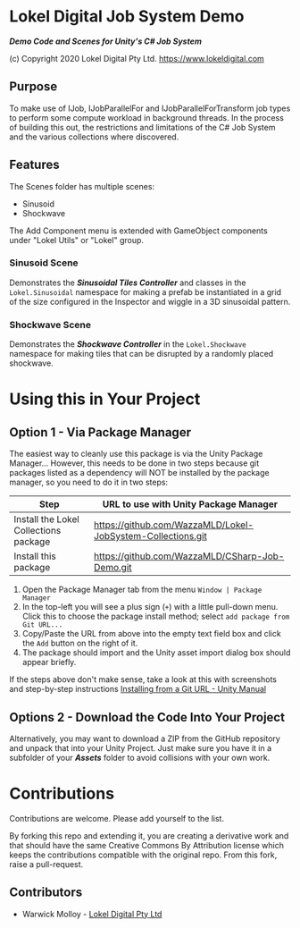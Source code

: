 # Lokel Digital Job System Demo

***Demo Code and Scenes for Unity's C# Job System***

(c) Copyright 2020 Lokel Digital Pty Ltd.
https://www.lokeldigital.com

## Purpose

To make use of IJob, IJobParallelFor and IJobParallelForTransform
job types to perform some compute workload in background threads.
In the process of building this out, the restrictions and limitations
of the C# Job System and the various collections where discovered.

## Features

The Scenes folder has multiple scenes:
- Sinusoid
- Shockwave

The Add Component menu is extended with GameObject components under
"Lokel Utils" or "Lokel" group.

### Sinusoid Scene

Demonstrates the ***Sinusoidal Tiles Controller*** and classes
in the `Lokel.Sinusoidal` namespace for making a prefab
be instantiated in a grid of the size configured in the Inspector
and wiggle in a 3D sinusoidal pattern.

### Shockwave Scene

Demonstrates the ***Shockwave Controller*** in the `Lokel.Shockwave` namespace
for making tiles that can be disrupted by a randomly placed shockwave.

# Using this in Your Project

## Option 1 - Via Package Manager

The easiest way to cleanly use this package is via the Unity Package Manager...
However, this needs to be done in two steps because git packages listed as a dependency
will NOT be installed by the package manager, so you need to do it in two steps:

| Step                                  | URL to use with Unity Package Manager                       |
|---------------------------------------|-------------------------------------------------------------|
| Install the Lokel Collections package | https://github.com/WazzaMLD/Lokel-JobSystem-Collections.git |
| Install this package                  | https://github.com/WazzaMLD/CSharp-Job-Demo.git             |

1. Open the Package Manager tab from the menu `Window | Package Manager`
2. In the top-left you will see a plus sign (`+`) with
a little pull-down menu. Click this to choose the package install
method; select `add package from Git URL...` 
3. Copy/Paste the URL from above into the empty text field box and click the `Add` button on the right of it.
4. The package should import and the Unity asset import dialog box should appear briefly.

If the steps above don't make sense, take a look at this with
screenshots and step-by-step instructions
[Installing from a Git URL - Unity Manual](https://docs.unity3d.com/Manual/upm-ui-giturl.html)

## Options 2 - Download the Code Into Your Project

Alternatively, you may want to download a ZIP from the GitHub
repository and unpack that into your Unity Project. Just make sure you have it in a subfolder of your ***Assets*** folder to avoid
collisions with your own work.

# Contributions

Contributions are welcome. Please add yourself to the list.

By forking this repo and extending it, you are creating
a derivative work and that should have the same Creative Commons
By Attribution license which keeps the contributions compatible
with the original repo. From this fork, raise a pull-request.

## Contributors

- Warwick Molloy - [Lokel Digital Pty Ltd](https://www.lokeldigital.com)
